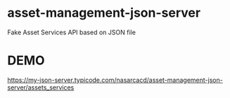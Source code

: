 # asset-management-json-server
Fake Asset Services API based on JSON file

# DEMO
https://my-json-server.typicode.com/nasarcacd/asset-management-json-server/assets_services
